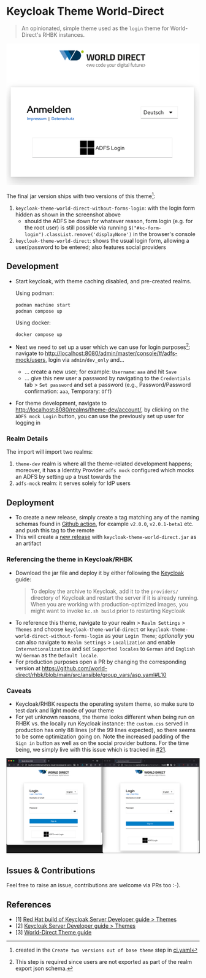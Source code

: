 # Keycloak Theme World-Direct

> An opinionated, simple theme used as the `login` theme for World-Direct's RHBK instances.

![Login theme](img/login_theme.png)

The final jar version ships with two versions of this theme[^1]:

1. `keycloak-theme-world-direct-without-forms-login`: with the login form hidden as shown in the screenshot above
    * should the ADFS be down for whatever reason, form login (e.g. for the root user) is still possible via running `$("#kc-form-login").classList.remove('displayNone')` in the browser's console
2. `keycloak-theme-world-direct`: shows the usual login form, allowing a user/password to be entered; also features social providers

[^1]: created in the `Create two versions out of base theme` step in [ci.yaml](.github/workflows/ci.yaml#:24)

## Development

* Start keycloak, with theme caching disabled, and pre-created realms.

  Using podman:

  ```shell
  podman machine start
  podman compose up
  ```

  Using docker:

  ```shell
  docker compose up
  ```

* Next we need to set up a user which we can use for login purposes[^2]:
  navigate to <http://localhost:8080/admin/master/console/#/adfs-mock/users>, login via `admin`/`dev_only` and...
  * ... create a new user; for example: `Username`: `aaa` and hit `Save`
  * ... give this new user a password by navigating to the `Credentials` tab > `Set password` and set a password (e.g., Password/Password confirmation: `aaa`, Temporary: `Off`)
* For theme development, navigate to <http://localhost:8080/realms/theme-dev/account/>, by clicking on the `ADFS mock Login` button, you can use the previously set up user for logging in

[^2]: This step is required since users are not exported as part of the realm export json schema.

### Realm Details

The import will import two realms:

1. `theme-dev` realm is where all the theme-related development happens; moreover, it has a Identity Provider `adfs mock` configured which mocks an ADFS by setting up a trust towards the
2. `adfs-mock` realm: it serves solely for IdP users

## Deployment

* To create a new release, simply create a tag matching any of the naming schemas found in [Github action](.github/workflows/ci.yaml#L7), for example `v2.0.0`, `v2.0.1-beta1` etc. and push this tag to the remote
* This will create a [new release](https://github.com/world-direct/keycloak-theme-world-direct/releases) with `keycloak-theme-world-direct.jar` as an artifact

### Referencing the theme in Keycloak/RHBK

* Download the jar file and deploy it by either following the [Keycloak](https://www.keycloak.org/docs/latest/server_development/#deploying-themes) guide:
  > To deploy the archive to Keycloak, add it to the `providers/` directory of Keycloak and restart the server if it is already running. When you are working with production-optimized images, you might want to invoke `kc.sh build` prior to restarting Keycloak
* To reference this theme, navigate to your realm > `Realm Settings` > `Themes` and choose `keycloak-theme-world-direct` or `keycloak-theme-world-direct-without-forms-login` as your `Login Theme`; *optionally* you can also navigate to `Realm Settings` > `Localization` and enable `Internationalization` and set `Supported locales` to `German` and `English` w/ `German` as the `Default locale`.
* For production purposes open a PR by changing the corresponding version at <https://github.com/world-direct/rhbk/blob/main/src/ansible/group_vars/asp.yaml#L10>

### Caveats

* Keycloak/RHBK respects the operating system theme, so make sure to test dark and light mode of your theme
* For yet unknown reasons, the theme looks different when being run on RHBK vs. the locally run Keycloak instance: the `custom.css` served in production has only 88 lines (of the 99 lines expected), so there seems to be some optimization going on. Note the increased padding of the `Sign in` button as well as on the social provider buttons. For the time being, we simply live with this issue which is tracked in [\#21](https://github.com/world-direct/keycloak-theme-world-direct/issues/21).

![rhbk_css_optimizations](img/rhbk_css_optimizations.png)

## Issues & Contributions

Feel free to raise an issue, contributions are welcome via PRs too :-).

## References

* [1] [Red Hat build of Keycloak Server Developer guide \> Themes](https://docs.redhat.com/en/documentation/red_hat_build_of_keycloak/26.0/html-single/server_developer_guide/index#themes)
* [2] [Keycloak Server Developer guide \> Themes](https://www.keycloak.org/docs/latest/server_development/#_themes)
* [3] [World-Direct Theme guide](https://github.com/world-direct/rhbk/blob/main/docs/guides/themes.md)
